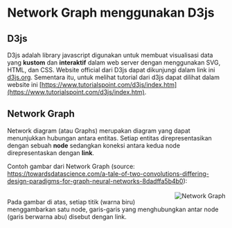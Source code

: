 # Network Graph menggunakan D3js

## D3js
D3js adalah library javascript digunakan untuk membuat visualisasi data yang **kustom** dan **interaktif** dalam web server dengan menggunakan SVG, HTML, dan CSS.
Website official dari D3js dapat dikunjungi dalam link ini [d3js.org](http://d3js.org). Sementara itu, untuk melihat tutorial dari d3js dapat dilihat dalam website ini [https://www.tutorialspoint.com/d3js/index.htm](https://www.tutorialspoint.com/d3js/index.htm).

## Network Graph
Network diagram (atau Graphs) merupakan diagram yang dapat menunjukkan hubungan antara entitas.
Setiap entitas direpresentasikan dengan sebuah **node** sedangkan koneksi antara kedua node direpresentaskan dengan **link**.

Contoh gambar dari Network Graph (source: https://towardsdatascience.com/a-tale-of-two-convolutions-differing-design-paradigms-for-graph-neural-networks-8dadffa5b4b0): <br><br>
<img src="https://miro.medium.com/max/628/1*KGngJpwr96caSQM9rEbQqw.png"
     alt="Network Graph"
     style="float:right;" />

Pada gambar di atas, setiap titik (warna biru) menggambarkan satu node, garis-garis yang menghubungkan antar node (garis berwarna abu) disebut dengan link.

